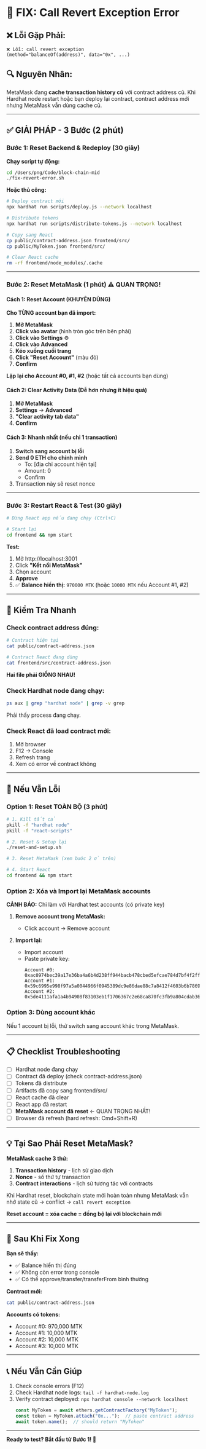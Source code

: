 # 🔧 FIX: Call Revert Exception Error

## ❌ Lỗi Gặp Phải:

```
❌ Lỗi: call revert exception 
(method="balanceOf(address)", data="0x", ...)
```

## 🔍 Nguyên Nhân:

MetaMask đang **cache transaction history cũ** với contract address cũ. Khi Hardhat node restart hoặc bạn deploy lại contract, contract address mới nhưng MetaMask vẫn dùng cache cũ.

---

## ✅ GIẢI PHÁP - 3 Bước (2 phút)

### Bước 1: Reset Backend & Redeploy (30 giây)

**Chạy script tự động:**
```bash
cd /Users/png/Code/block-chain-mid
./fix-revert-error.sh
```

**Hoặc thủ công:**
```bash
# Deploy contract mới
npx hardhat run scripts/deploy.js --network localhost

# Distribute tokens
npx hardhat run scripts/distribute-tokens.js --network localhost

# Copy sang React
cp public/contract-address.json frontend/src/
cp public/MyToken.json frontend/src/

# Clear React cache
rm -rf frontend/node_modules/.cache
```

---

### Bước 2: Reset MetaMask (1 phút) ⚠️ QUAN TRỌNG!

#### Cách 1: Reset Account (KHUYÊN DÙNG)

**Cho TỪNG account bạn đã import:**

1. **Mở MetaMask**
2. **Click vào avatar** (hình tròn góc trên bên phải)
3. **Click vào Settings** ⚙️
4. **Click vào Advanced**
5. **Kéo xuống cuối trang**
6. **Click "Reset Account"** (màu đỏ)
7. **Confirm**

**Lặp lại cho Account #0, #1, #2** (hoặc tất cả accounts bạn dùng)

#### Cách 2: Clear Activity Data (Dễ hơn nhưng ít hiệu quả)

1. **Mở MetaMask**
2. **Settings** → **Advanced**
3. **"Clear activity tab data"**
4. **Confirm**

#### Cách 3: Nhanh nhất (nếu chỉ 1 transaction)

1. **Switch sang account bị lỗi**
2. **Send 0 ETH cho chính mình**
   - To: [địa chỉ account hiện tại]
   - Amount: 0
   - Confirm
3. Transaction này sẽ reset nonce

---

### Bước 3: Restart React & Test (30 giây)

```bash
# Dừng React app nếu đang chạy (Ctrl+C)

# Start lại
cd frontend && npm start
```

**Test:**
1. Mở http://localhost:3001
2. Click **"Kết nối MetaMask"**
3. Chọn account
4. **Approve**
5. ✅ **Balance hiển thị:** `970000 MTK` (hoặc `10000 MTK` nếu Account #1, #2)

---

## 🎯 Kiểm Tra Nhanh

### Check contract address đúng:

```bash
# Contract hiện tại
cat public/contract-address.json

# Contract React đang dùng
cat frontend/src/contract-address.json
```

**Hai file phải GIỐNG NHAU!**

### Check Hardhat node đang chạy:

```bash
ps aux | grep "hardhat node" | grep -v grep
```

Phải thấy process đang chạy.

### Check React đã load contract mới:

1. Mở browser
2. F12 → Console
3. Refresh trang
4. Xem có error về contract không

---

## 🔄 Nếu Vẫn Lỗi

### Option 1: Reset TOÀN BỘ (3 phút)

```bash
# 1. Kill tất cả
pkill -f "hardhat node"
pkill -f "react-scripts"

# 2. Reset & Setup lại
./reset-and-setup.sh

# 3. Reset MetaMask (xem bước 2 ở trên)

# 4. Start React
cd frontend && npm start
```

### Option 2: Xóa và Import lại MetaMask accounts

**CẢNH BÁO:** Chỉ làm với Hardhat test accounts (có private key)

1. **Remove account trong MetaMask:**
   - Click account → Remove account
   
2. **Import lại:**
   - Import account
   - Paste private key:
     ```
     Account #0: 0xac0974bec39a17e36ba4a6b4d238ff944bacb478cbed5efcae784d7bf4f2ff80
     Account #1: 0x59c6995e998f97a5a0044966f0945389dc9e86dae88c7a8412f4603b6b78690d
     Account #2: 0x5de4111afa1a4b94908f83103eb1f1706367c2e68ca870fc3fb9a804cdab365a
     ```

### Option 3: Dùng account khác

Nếu 1 account bị lỗi, thử switch sang account khác trong MetaMask.

---

## 📋 Checklist Troubleshooting

- [ ] Hardhat node đang chạy
- [ ] Contract đã deploy (check contract-address.json)
- [ ] Tokens đã distribute
- [ ] Artifacts đã copy sang frontend/src/
- [ ] React cache đã clear
- [ ] React app đã restart
- [ ] **MetaMask account đã reset** ← QUAN TRỌNG NHẤT!
- [ ] Browser đã refresh (hard refresh: Cmd+Shift+R)

---

## 💡 Tại Sao Phải Reset MetaMask?

**MetaMask cache 3 thứ:**

1. **Transaction history** - lịch sử giao dịch
2. **Nonce** - số thứ tự transaction
3. **Contract interactions** - lịch sử tương tác với contracts

Khi Hardhat reset, blockchain state mới hoàn toàn nhưng MetaMask vẫn nhớ state cũ → conflict → `call revert exception`

**Reset account = xóa cache = đồng bộ lại với blockchain mới**

---

## 🎉 Sau Khi Fix Xong

**Bạn sẽ thấy:**
- ✅ Balance hiển thị đúng
- ✅ Không còn error trong console
- ✅ Có thể approve/transfer/transferFrom bình thường

**Contract mới:**
```bash
cat public/contract-address.json
```

**Accounts có tokens:**
- Account #0: 970,000 MTK
- Account #1: 10,000 MTK
- Account #2: 10,000 MTK
- Account #3: 10,000 MTK

---

## 📞 Nếu Vẫn Cần Giúp

1. Check console errors (F12)
2. Check Hardhat node logs: `tail -f hardhat-node.log`
3. Verify contract deployed: `npx hardhat console --network localhost`
   ```javascript
   const MyToken = await ethers.getContractFactory("MyToken");
   const token = MyToken.attach("0x...");  // paste contract address
   await token.name();  // should return "MyToken"
   ```

---

**Ready to test? Bắt đầu từ Bước 1! 🚀**
